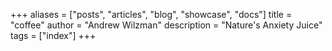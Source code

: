 +++
aliases = ["posts", "articles", "blog", "showcase", "docs"]
title = "coffee"
author = "Andrew Wilzman"
description = "Nature's Anxiety Juice"
tags = ["index"]
+++
